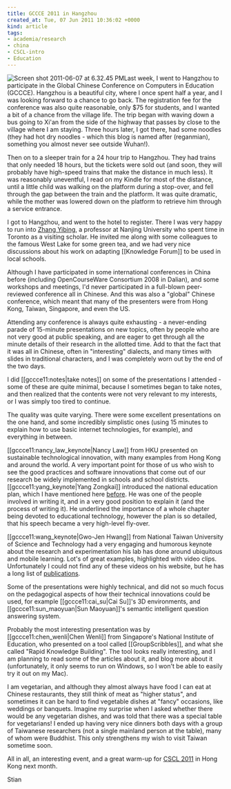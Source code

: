 ```yaml
---
title: GCCCE 2011 in Hangzhou
created_at: Tue, 07 Jun 2011 10:36:02 +0000
kind: article
tags:
- academia/research
- china
- CSCL-intro
- Education
---
```


![](http://reganmian.net/blog/wp-content/uploads/2011/06/Screen-shot-2011-06-07-at-6.32.45-PM.png "Screen shot 2011-06-07 at 6.32.45 PM")Last
week, I went to Hangzhou to participate in the Global Chinese Conference
on Computers in Education (GCCCE). Hangzhou is a beautiful city, where I
once spent half a year, and I was looking forward to a chance to go
back. The registration fee for the conference was also quite reasonable,
only \$75 for students, and I wanted a bit of a chance from the village
life. The trip began with waving down a bus going to Xi'an from the side
of the highway that passes by close to the village where I am staying.
Three hours later, I got there, had some noodles (they had hot dry
noodles - which this blog is named after (reganmian), something you
almost never see outside Wuhan!).

Then on to a sleeper train for a 24 hour trip to Hangzhou. They had
trains that only needed 18 hours, but the tickets were sold out (and
soon, they will probably have high-speed trains that make the distance
in much less). It was reasonably uneventful, I read on my Kindle for
most of the distance, until a little child was walking on the platform
during a stop-over, and fell through the gap between the train and the
platform. It was quite dramatic, while the mother was lowered down on
the platform to retrieve him through a service entrance.

I got to Hangzhou, and went to the hotel to register. There I was very
happy to run into [Zhang
Yibing](http://www.linkedin.com/pub/yibing-zhang/21/9b4/844), a
professor at Nanjing University who spent time in Toronto as a visiting
scholar. He invited me along with some colleagues to the famous West
Lake for some green tea, and we had very nice discussions about his work
on adapting [[Knowledge Forum]] to be used in local schools.

Although I have participated in some international conferences in China
before (including OpenCourseWare Consortium 2008 in Dalian), and some
workshops and meetings, I'd never participated in a full-blown
peer-reviewed conference all in Chinese. And this was also a "global"
Chinese conference, which meant that many of the presenters were from
Hong Kong, Taiwan, Singapore, and even the US.

Attending any conference is always quite exhausting - a never-ending
parade of 15-minute presentations on new topics, often by people who are
not very good at public speaking, and are eager to get through all the
minute details of their research in the allotted time. Add to that the
fact that it was all in Chinese, often in "interesting" dialects, and
many times with slides in traditional characters, and I was completely
worn out by the end of the two days.

I did [[gccce11:notes|take notes]] on some of the presentations I
attended - some of these are quite minimal, because I sometimes began to
take notes, and then realized that the contents were not very relevant
to my interests, or I was simply too tired to continue.

The quality was quite varying. There were some excellent presentations
on the one hand, and some incredibly simplistic ones (using 15 minutes
to explain how to use basic internet technologies, for example), and
everything in between.

[[gccce11:nancy\_law\_keynote|Nancy Law]] from HKU presented on
sustainable technological innovation, with many examples from Hong Kong
and around the world. A very important point for those of us who wish to
see the good practices and software innovations that come out of our
research be widely implemented in schools and school districts.
[[gccce11:yang\_keynote|Yang Zongkai]] introduced the national education
plan, which I have mentioned here
[before](http://reganmian.net/blog/2010/02/28/key-numbers-from-chinas-2010-2020-education-plan/).
He was one of the people involved in writing it, and in a very good
position to explain it (and the process of writing it). He underlined
the importance of a whole chapter being devoted to educational
technology, however the plan is so detailed, that his speech became a
very high-level fly-over.

[[gccce11:wang\_keynote|Gwo-Jen Hwang]] from National Taiwan University
of Science and Technology had a very engaging and humorous keynote about
the research and experimentation his lab has done around ubiquitous and
mobile learning. Lot's of great examples, highlighted with video clips.
Unfortunately I could not find any of these videos on his website, but
he has a long list of
[publications](http://cctsai.net/gjhwang/publish.htm).

Some of the presentations were highly technical, and did not so much
focus on the pedagogical aspects of how their technical innovations
could be used, for example [[gccce11:cai\_su|Cai Su]]'s 3D environments,
and [[gccce11:sun\_maoyuan|Sun Maoyuan]]'s semantic intelligent question
answering system.

Probably the most interesting presentation was by
[[gccce11:chen\_wenli|Chen Wenli]] from Singapore's National Institute
of Education, who presented on a tool called [[GroupScribbles]], and
what she called "Rapid Knowledge Building". The tool looks really
interesting, and I am planning to read some of the articles about it,
and blog more about it (unfortunately, it only seems to run on Windows,
so I won't be able to easily try it out on my Mac).

I am vegetarian, and although they almost always have food I can eat at
Chinese restaurants, they still think of meat as "higher status", and
sometimes it can be hard to find vegetable dishes at "fancy" occasions,
like weddings or banquets. Imagine my surprise when I asked whether
there would be any vegetarian dishes, and was told that there was a
special table for vegetarians! I ended up having very nice dinners both
days with a group of Taiwanese researchers (not a single mainland person
at the table), many of whom were Buddhist. This only strengthens my wish
to visit Taiwan sometime soon.

All in all, an interesting event, and a great warm-up for [CSCL
2011](http://www.isls.org/cscl2011) in Hong Kong next month.

Stian
